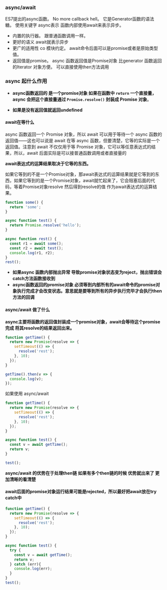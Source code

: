 ### async/await

 ES7提出的async函数。 No more callback hell。 它是Generator函数的语法糖。 使用关键字 async表示 函数内部使用await来表示异步。 

* 内置的执行器。 跟普通函数调用一样。
* 更好的语义 await就表示异步
* 更广的适用性 co 模块约定。 await命令后面可以是promise或者是原始类型值。
* 返回值是promise。 async 函数返回值是Promise对象 比generator 函数返回的Iterator 对象方便。 可以直接使用then方法调用



### async 起什么作用

* **async函数返回的 是一个promise对象 如果在函数中 `return` 一个直接量，async 会把这个直接量通过 `Promise.resolve()` 封装成 Promise 对象**。

* **如果是没有返回值就返回undefined**



#### await在等什么

 async 函数返回一个 Promise 对象，所以 await 可以用于等待一个 async 函数的返回值——这也可以说是 await 在等 async 函数，但要清楚，它等的实际是一个返回值。注意到 await 不仅仅用于等 Promise 对象，它可以等任意表达式的结果，所以，await 后面实际是可以接普通函数调用或者直接量的



**await表达式的运算结果取决于它等的东西。**

如果它等到的不是一个Promise对象，那await表达式的运算结果就是它等到的东西，如果它等到的是一个Promise对象，await就忙起来了，它会阻塞后面的代码，等着Promise对象resolve 然后得到resolve的值 作为await表达式的运算结果。

```javascript
function some() {
  return 'some';
}

async function test() {
  return Promise.resolve('hello');
}

async function rest() {
  const r1 = await some();
  const r2 = await test();
  console.log(r1, r2);
}
rest();
```



* **如果async 函数内部抛出异常 导致promise对象状态变为reject，抛出错误会catch方法函数接收到**
* **async函数返回的promise对象 必须等到内部所有的await命令的promise对象执行完成才会改变状态。意思就是要等到所有的异步执行完毕才会执行then方法的回调** 



#### async/await 做了什么



**async主要将函数的返回值封装成一个promise对象，await会等待这个promise完成 将其resolve的结果返回出来。**

```javascript
function getTime() {
  return new Promise(resolve => {
    setTimeout(() => {
      resolve('rest');
    }, 10);
  });
}

getTime().then(v => {
  console.log(v);
});
```

如果使用 async/await 

```javascript
function getTime() {
  return new Promise(resolve => {
    setTimeout(() => {
      resolve('rest');
    }, 10);
  });
}

async function test() {
  const v = await getTime();
  return v;
}

test();
```



**async/await 的优势在于处理then链 如果有多个then链的时候 优势就出来了 更加清晰的看清楚**



#### await后面的promise对象运行结果可能是rejected，所以最好把await放在try catch中

```javascript
function getTime() {
  return new Promise(resolve => {
    setTimeout(() => {
      resolve('rest');
    }, 10);
  });
}

async function test() {
  try {
    const v = await getTime();
    return v;
  } catch (err){
    console.log(err);
  }
}
test();
```





























